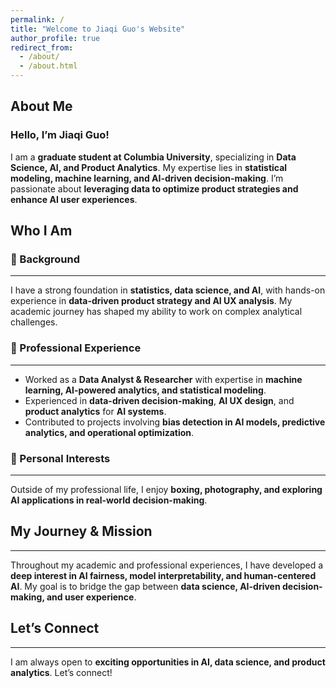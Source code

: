 ```yaml
---
permalink: /
title: "Welcome to Jiaqi Guo's Website"
author_profile: true
redirect_from: 
  - /about/
  - /about.html
---
```


About Me
------
### **Hello, I’m Jiaqi Guo!**
I am a **graduate student at Columbia University**, specializing in **Data Science, AI, and Product Analytics**. My expertise lies in **statistical modeling, machine learning, and AI-driven decision-making**. I’m passionate about **leveraging data to optimize product strategies and enhance AI user experiences**.

Who I Am
------

### **📌 Background**
------
I have a strong foundation in **statistics, data science, and AI**, with hands-on experience in **data-driven product strategy and AI UX analysis**. My academic journey has shaped my ability to work on complex analytical challenges.

### **💼 Professional Experience**
------
- Worked as a **Data Analyst & Researcher** with expertise in **machine learning, AI-powered analytics, and statistical modeling**.
- Experienced in **data-driven decision-making**, **AI UX design**, and **product analytics** for **AI systems**.
- Contributed to projects involving **bias detection in AI models, predictive analytics, and operational optimization**.
  
### **🎯 Personal Interests**
------
Outside of my professional life, I enjoy **boxing, photography, and exploring AI applications in real-world decision-making**.


## **My Journey & Mission**
------
Throughout my academic and professional experiences, I have developed a **deep interest in AI fairness, model interpretability, and human-centered AI**. My goal is to bridge the gap between **data science, AI-driven decision-making, and user experience**.


## **Let’s Connect**
------
I am always open to **exciting opportunities in AI, data science, and product analytics**. Let’s connect!

